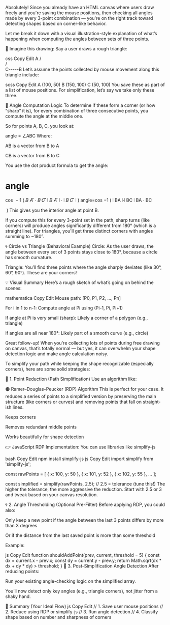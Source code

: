 Absolutely! Since you already have an HTML canvas where users draw freely and you're saving the mouse positions, then checking all angles made by every 3-point combination — you're on the right track toward detecting shapes based on corner-like behavior.

Let me break it down with a visual illustration-style explanation of what’s happening when computing the angles between sets of three points.

🎨 Imagine this drawing:
Say a user draws a rough triangle:

css
Copy
Edit
    A
   / \
  /   \
 C-----B
Let’s assume the points collected by mouse movement along this triangle include:

scss
Copy
Edit
A (100, 50)
B (150, 100)
C (50, 100)
You save these as part of a list of mouse positions. For simplification, let’s say we take only these three.

📐 Angle Computation Logic
To determine if these form a corner (or how “sharp” it is), for every combination of three consecutive points, you compute the angle at the middle one.

So for points A, B, C, you look at:

angle = ∠ABC
Where:

AB is a vector from B to A

CB is a vector from B to C

You use the dot product formula to get the angle:

angle
=
cos
⁡
−
1
(
𝐵
𝐴
⃗
⋅
𝐵
𝐶
⃗
∣
𝐵
𝐴
⃗
∣
⋅
∣
𝐵
𝐶
⃗
∣
)
angle=cos 
−1
 ( 
∣ 
BA
 ∣⋅∣ 
BC
 ∣
BA
 ⋅ 
BC
 
​
 )
This gives you the interior angle at point B.

If you compute this for every 3-point set in the path, sharp turns (like corners) will produce angles significantly different from 180° (which is a straight line). For triangles, you'll get three distinct corners with angles summing to ~180°.

🌀 Circle vs Triangle (Behavioral Example)
Circle: As the user draws, the angle between every set of 3 points stays close to 180°, because a circle has smooth curvature.

Triangle: You’ll find three points where the angle sharply deviates (like 30°, 60°, 90°). These are your corners!

💡 Visual Summary
Here’s a rough sketch of what’s going on behind the scenes:

mathematica
Copy
Edit
Mouse path: [P0, P1, P2, ..., Pn]

For i in 1 to n-1:
    Compute angle at Pi using (Pi-1, Pi, Pi+1)

If angle at Pi is very small (sharp):
    Likely a corner of a polygon (e.g., triangle)

If angles are all near 180°:
    Likely part of a smooth curve (e.g., circle)









Great follow-up! When you're collecting lots of points during free drawing on canvas, that’s totally normal — but yes, it can overwhelm your shape detection logic and make angle calculation noisy.

To simplify your path while keeping the shape recognizable (especially corners), here are some solid strategies:

🧹 1. Point Reduction (Path Simplification)
Use an algorithm like:

🟠 Ramer–Douglas–Peucker (RDP) Algorithm
This is perfect for your case. It reduces a series of points to a simplified version by preserving the main structure (like corners or curves) and removing points that fall on straight-ish lines.

Keeps corners

Removes redundant middle points

Works beautifully for shape detection

👉 JavaScript RDP Implementation:
You can use libraries like simplify-js

bash
Copy
Edit
npm install simplify-js
js
Copy
Edit
import simplify from 'simplify-js';

const rawPoints = [
  { x: 100, y: 50 },
  { x: 101, y: 52 },
  { x: 102, y: 55 },
  ...
];

const simplified = simplify(rawPoints, 2.5); // 2.5 = tolerance (tune this!)
The higher the tolerance, the more aggressive the reduction. Start with 2.5 or 3 and tweak based on your canvas resolution.

🌀 2. Angle Thresholding (Optional Pre-Filter)
Before applying RDP, you could also:

Only keep a new point if the angle between the last 3 points differs by more than X degrees

Or if the distance from the last saved point is more than some threshold

Example:

js
Copy
Edit
function shouldAddPoint(prev, current, threshold = 5) {
  const dx = current.x - prev.x;
  const dy = current.y - prev.y;
  return Math.sqrt(dx * dx + dy * dy) > threshold;
}
📐 3. Post-Simplification Angle Detection
After reducing points:

Run your existing angle-checking logic on the simplified array.

You’ll now detect only key angles (e.g., triangle corners), not jitter from a shaky hand.

🧠 Summary (Your Ideal Flow)
js
Copy
Edit
// 1. Save user mouse positions
// 2. Reduce using RDP or simplify-js
// 3. Run angle detection
// 4. Classify shape based on number and sharpness of corners